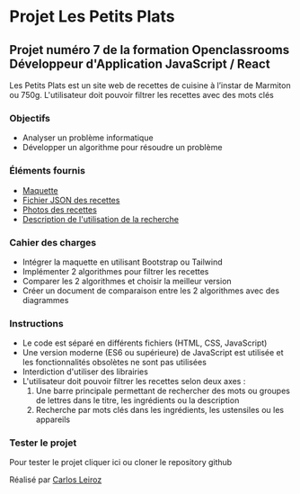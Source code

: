 # Projet Les Petits Plats

## Projet numéro 7 de la formation Openclassrooms Développeur d'Application JavaScript / React

Les Petits Plats est un site web de recettes de cuisine à l’instar de Marmiton ou 750g. L'utilisateur doit pouvoir filtrer les recettes avec des mots clés

### Objectifs

- Analyser un problème informatique
- Développer un algorithme pour résoudre un problème

### Éléments fournis

- [Maquette](https://www.figma.com/file/LY5VQTAqnrAf0bWObOBrt8/Les-petits-plats---Maquette-2.0?type=design&node-id=92376-417&mode=design&t=sz0FDU939hXmx72e-0)
- [Fichier JSON des recettes](https://github.com/OpenClassrooms-Student-Center/PetitsPlats2.0)
- [Photos des recettes](https://course.oc-static.com/projects/516_JS/P7/Photos+P7+JS+Les+petits+plats.zip)
- [Description de l'utilisation de la recherche](https://course.oc-static.com/projects/516_JS/P7/Cas+d%E2%80%99utilisation+%2303+_+Filtrer+les+recettes+dans+l%E2%80%99interface+utilisateur+-+Front-end+P6+(Algorithms)+.pdf)

### Cahier des charges

- Intégrer la maquette en utilisant Bootstrap ou Tailwind
- Implémenter 2 algorithmes pour filtrer les recettes
- Comparer les 2 algorithmes et choisir la meilleur version
- Créer un document de comparaison entre les 2 algorithmes avec des diagrammes

### Instructions

- Le code est séparé en différents fichiers (HTML, CSS, JavaScript)
- Une version moderne (ES6 ou supérieure) de JavaScript est utilisée et les fonctionnalités obsolètes ne sont pas utilisées
- Interdiction d'utiliser des librairies
- L'utilisateur doit pouvoir filtrer les recettes selon deux axes : 
    1. Une barre principale permettant de rechercher des mots ou groupes de lettres dans le titre, les ingrédients ou la description
    2. Recherche par mots clés dans les ingrédients, les ustensiles ou les appareils

### Tester le projet

Pour tester le projet cliquer ici ou cloner le repository github

Réalisé par [Carlos Leiroz](https://www.linkedin.com/in/carlos-leiroz/)

